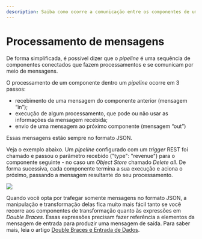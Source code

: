 ```yaml
---
description: Saiba como ocorre a comunicação entre os componentes de um pipeline.
---
```


# Processamento de mensagens

De forma simplificada, é possível dizer que o _pipeline_ é uma sequência de componentes conectados que fazem processamentos e se comunicam por meio de mensagens.

O processamento de um componente dentro um _pipeline_ ocorre em 3 passos:

* recebimento de uma mensagem do componente anterior (mensagem “in”);
* execução de algum processamento, que pode ou não usar as informações da mensagem recebida;
* envio de uma mensagem ao próximo componente (mensagem “out”)

Essas mensagens estão sempre no formato JSON.

Veja o exemplo abaixo. Um _pipeline_ configurado com um _trigger_ REST foi chamado e passou o parâmetro recebido ("type": "revenue") para o componente seguinte - no caso um _Object Store_ chamado _Delete all_. De forma sucessiva, cada componente termina a sua execução e aciona o próximo, passando a mensagem resultante do seu processamento.

![](https://digibee-d5ff4ba226ed.intercom-attachments-7.com/i/o/244528649/5b257029f216933afba465d1/OQCcMsP2xo1vRG-q7RfDuG26IQVvunz-ez5a2ZszOwJeLCdcsdHlCVVFsFvlbmA9eNMCcWMGeebWUK5VRNGnVuZf09Yx6d7SokjAJjm3mYiPhASmOMUNLqsKj1gemoXX1tlYGsXW)

Quando você opta por trafegar somente mensagens no formato JSON, a manipulação e transformação delas fica muito mais fácil tanto se você recorre aos componentes de transformação quanto às expressões em _Double Braces_. Essas expressões precisam fazer referência a elementos da mensagem de entrada para produzir uma mensagem de saída. Para saber mais, leia o artigo [Double Braces e Entrada de Dados](../funcoes-double-braces/double-braces-e-entrada-de-dados.md).
